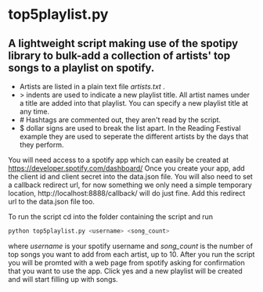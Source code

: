 # top5playlist.py

## A lightweight script making use of the spotipy library to bulk-add a collection of artists' top songs to a playlist on spotify.

* Artists are listed in a plain text file *artists.txt* .
* \> indents are used to indicate a new playlist title. All artist names under a title are added into that playlist.
You can specify a new playlist title at any time.
* \# Hashtags are commented out, they aren't read by the script.
* $ dollar signs are used to break the list apart. In the Reading Festival example they are used to seperate the different artists by the days that they perform.

You will need access to a spotify app which can easily be created at https://developer.spotify.com/dashboard/ Once you create your app, add the client id and client secret into the data.json file. You will also need to set a callback redirect url, for now something we only need a simple temporary location, http://localhost:8888/callback/ will do just fine. Add this redirect url to the data.json file too.

To run the script cd into the folder containing the script and run
```python
python top5playlist.py <username> <song_count>
```
where *username* is your spotify username and *song_count* is the number of top songs you want to add from each artist, up to 10.
After you run the script you will be promted with a web page from spotify asking for confirmation that you want to use the app. Click yes and a new playlist will be created and will start filling up with songs.
